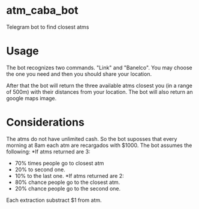 # atm_caba_bot
Telegram bot to find closest atms

# Usage
The bot recognizes two commands. "Link" and "Banelco". You may choose the one you need and then you should share your location. 

After that the bot will return the three available atms closest  you (in a range of 500m) with their distances from your location. 
The bot will also return an google maps image.

# Considerations
The atms do not have unlimited cash. So the bot suposses that every morning at 8am each atm are recargados with $1000. 
The bot assumes the following:
*If atms returned are 3:
- 70% times people go to closest atm
- 20% to second one.
- 10% to the last one.
*If atms returned are 2:
- 80% chance people go to the closest atm.
- 20% chance people go to the second one.

Each extraction substract $1 from atm.
